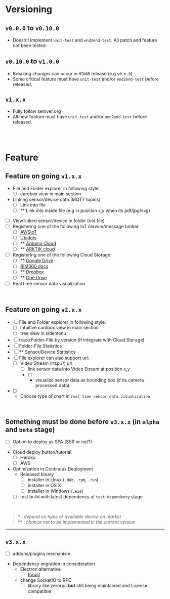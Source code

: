 # Versioning

## `v0.0.0` to `v0.10.0`

- Doesn't implement `unit-test` and `end2end-test`. All patch and feature not been tested.

## `v0.10.0` to `v1.0.0`

- Breaking changes can occur in `MINOR` release (e.g `v0.n.0`)
- Some critical feature must have `unit-test` and/or `end2end-test` before released.

## `v1.x.x`

- Fully follow semver.org
- All new feature must have `unit-test` and/or `end2end-test` before released.

<br/><br/>

# Feature
## Feature on going `v1.x.x`
- File and Folder explorer in following style:
  - [ ] cardbox view in main section
- Linking sensor/device data (MQTT topics)
  - [ ] Link into file
  - [ ] ** Link into inside file (e.g in position x,y when its pdf/jpg/svg)
- [ ] View linked sensor/device in folder (not file)
- [ ] Registering one of the following IoT service/message broker
  - [ ] [AWSIoT](http://docs.aws.amazon.com/iot/latest/apireference)
  - [ ] [Ubidots](https://ubidots.com/docs/api/)
  - [ ] ** [Arduino Cloud](https://cloud.arduino.cc)
  - [ ] ** [ARKTIK cloud](https://developer.artik.cloud/documentation/api-reference/)
- [ ] Registering one of the following Cloud Storage
  - [ ] ** [Google Drive](https://developers.google.com/drive/v3/reference/)
  - [ ] [BIM360 docs](https://developer.autodesk.com/en/docs/data/v2/reference/http/)
  - [ ] ** [Dropbox](https://dropbox.github.io/dropbox-api-v2-explorer/)
  - [ ] ** [One Drive](https://docs.microsoft.com/id-id/onedrive/developer/rest-api/)
- [ ] Real time sensor data visualization

<br/>

## Feature on going `v2.x.x`
- [ ] File and Folder explorer in following style:
  - [ ] intuitive cardbox view in main section
  - [ ] tree view in sidemenu
- [ ] trace Folder-File by version (if integrate with Cloud Storage)
- [ ] Folder-File Statistics
- [ ] ** Sensor/Device Statistics
- [ ] File explorer can also support  url:
  - [ ] Video Stream (rtsp://) url
    - [ ] link sensor data into Video Stream at position x,y
    - [ ] * visualize sensor data as bounding box (if its camera processed data)
- [ ] * Choose type of chart in `real time sensor data visualization`

<br/>

## Something must be done before `v3.x.x` (in `alpha` and `beta` stage)
- [ ] Option to deploy as SPA (SSR or not?)
- Cloud deploy button/tutorial
  - [ ] Heroku
  - [ ] AWS
- Optimization in Continous Deployment
  - Released binary
    - [ ] installer in Linux (`.deb`, `.rpm`, `.run`)
    - [ ] installer in OS X
    - [ ] installer in Windows (`.exe`)
  - [ ] test build with latest dependency at `test-dependency` stage

<br/>

> \* : *depend on hype or available device on market* \
** : *chance not to be implemented in the current version*

---
## `v3.x.x`
- [ ] addons/plugins mechanism
- Dependency migration in consideration
  - Electron alternative
    - [ ] [thrust](https://github.com/breach/thrust)
  - change SocketIO to RPC
    - [ ] library like zerorpc **but** still being maintained and License compatible
